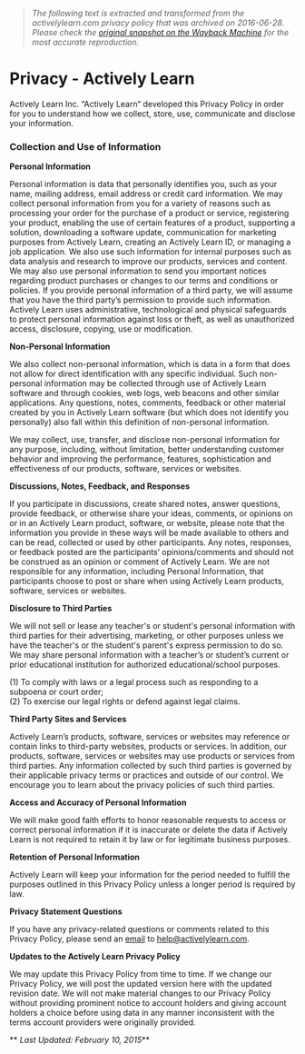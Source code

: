 > *The following text is extracted and transformed from the activelylearn.com privacy policy that was archived on 2016-06-28. Please check the [original snapshot on the Wayback Machine](https://web.archive.org/web/20160628200545id_/http%3A//www.activelylearn.com/privacy) for the most accurate reproduction.*

# Privacy - Actively Learn

Actively Learn Inc. “Actively Learn“ developed this Privacy Policy in order for you to understand how we collect, store, use, communicate and disclose your information.

### Collection and Use of Information

 **Personal Information**

Personal information is data that personally identifies you, such as your name, mailing address, email address or credit card information. We may collect personal information from you for a variety of reasons such as processing your order for the purchase of a product or service, registering your product, enabling the use of certain features of a product, supporting a solution, downloading a software update, communication for marketing purposes from Actively Learn, creating an Actively Learn ID, or managing a job application. We also use such information for internal purposes such as data analysis and research to improve our products, services and content. We may also use personal information to send you important notices regarding product purchases or changes to our terms and conditions or policies. If you provide personal information of a third party, we will assume that you have the third party’s permission to provide such information. Actively Learn uses administrative, technological and physical safeguards to protect personal information against loss or theft, as well as unauthorized access, disclosure, copying, use or modification.

 **Non-Personal Information**

We also collect non-personal information, which is data in a form that does not allow for direct identification with any specific individual. Such non-personal information may be collected through use of Actively Learn software and through cookies, web logs, web beacons and other similar applications. Any questions, notes, comments, feedback or other material created by you in Actively Learn software (but which does not identify you personally) also fall within this definition of non-personal information.

We may collect, use, transfer, and disclose non-personal information for any purpose, including, without limitation, better understanding customer behavior and improving the performance, features, sophistication and effectiveness of our products, software, services or websites.

 **Discussions, Notes, Feedback, and Responses**

If you participate in discussions, create shared notes, answer questions, provide feedback, or otherwise share your ideas, comments, or opinions on or in an Actively Learn product, software, or website, please note that the information you provide in these ways will be made available to others and can be read, collected or used by other participants. Any notes, responses, or feedback posted are the participants’ opinions/comments and should not be construed as an opinion or comment of Actively Learn. We are not responsible for any information, including Personal Information, that participants choose to post or share when using Actively Learn products, software, services or websites.

 **Disclosure to Third Parties**

We will not sell or lease any teacher's or student's personal information with third parties for their advertising, marketing, or other purposes unless we have the teacher's or the student's parent's express permission to do so. We may share personal information with a teacher’s or student’s current or prior educational institution for authorized educational/school purposes. 

(1) To comply with laws or a legal process such as responding to a subpoena or court order;  
(2) To exercise our legal rights or defend against legal claims.

 **Third Party Sites and Services**

Actively Learn’s products, software, services or websites may reference or contain links to third-party websites, products or services. In addition, our products, software, services or websites may use products or services from third parties. Any information collected by such third parties is governed by their applicable privacy terms or practices and outside of our control. We encourage you to learn about the privacy policies of such third parties.

 **Access and Accuracy of Personal Information**

We will make good faith efforts to honor reasonable requests to access or correct personal information if it is inaccurate or delete the data if Actively Learn is not required to retain it by law or for legitimate business purposes.

 **Retention of Personal Information**

Actively Learn will keep your information for the period needed to fulfill the purposes outlined in this Privacy Policy unless a longer period is required by law.

 **Privacy Statement Questions**

If you have any privacy-related questions or comments related to this Privacy Policy, please send an [email](mailto:help@activelylearn.com) to help@activelylearn.com.

 **Updates to the Actively Learn Privacy Policy**

We may update this Privacy Policy from time to time. If we change our Privacy Policy, we will post the updated version here with the updated revision date. We will not make material changes to our Privacy Policy without providing prominent notice to account holders and giving account holders a choice before using data in any manner inconsistent with the terms account providers were originally provided.

 ** _Last Updated: February 10, 2015_**
